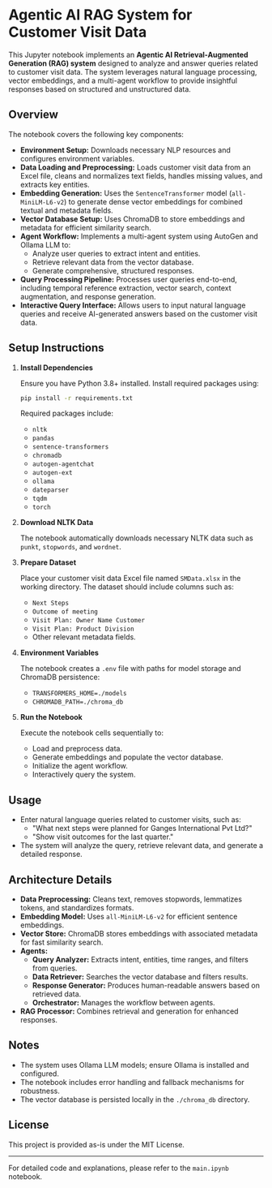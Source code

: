 # Agentic AI RAG System for Customer Visit Data

This Jupyter notebook implements an **Agentic AI Retrieval-Augmented Generation (RAG) system** designed to analyze and answer queries related to customer visit data. The system leverages natural language processing, vector embeddings, and a multi-agent workflow to provide insightful responses based on structured and unstructured data.

## Overview

The notebook covers the following key components:

- **Environment Setup:** Downloads necessary NLP resources and configures environment variables.
- **Data Loading and Preprocessing:** Loads customer visit data from an Excel file, cleans and normalizes text fields, handles missing values, and extracts key entities.
- **Embedding Generation:** Uses the `SentenceTransformer` model (`all-MiniLM-L6-v2`) to generate dense vector embeddings for combined textual and metadata fields.
- **Vector Database Setup:** Uses ChromaDB to store embeddings and metadata for efficient similarity search.
- **Agent Workflow:** Implements a multi-agent system using AutoGen and Ollama LLM to:
  - Analyze user queries to extract intent and entities.
  - Retrieve relevant data from the vector database.
  - Generate comprehensive, structured responses.
- **Query Processing Pipeline:** Processes user queries end-to-end, including temporal reference extraction, vector search, context augmentation, and response generation.
- **Interactive Query Interface:** Allows users to input natural language queries and receive AI-generated answers based on the customer visit data.

## Setup Instructions

1. **Install Dependencies**

   Ensure you have Python 3.8+ installed. Install required packages using:

   ```bash
   pip install -r requirements.txt
   ```

   Required packages include:
   - `nltk`
   - `pandas`
   - `sentence-transformers`
   - `chromadb`
   - `autogen-agentchat`
   - `autogen-ext`
   - `ollama`
   - `dateparser`
   - `tqdm`
   - `torch`

2. **Download NLTK Data**

   The notebook automatically downloads necessary NLTK data such as `punkt`, `stopwords`, and `wordnet`.

3. **Prepare Dataset**

   Place your customer visit data Excel file named `SMData.xlsx` in the working directory. The dataset should include columns such as:
   - `Next Steps`
   - `Outcome of meeting`
   - `Visit Plan: Owner Name Customer`
   - `Visit Plan: Product Division`
   - Other relevant metadata fields.

4. **Environment Variables**

   The notebook creates a `.env` file with paths for model storage and ChromaDB persistence:
   - `TRANSFORMERS_HOME=./models`
   - `CHROMADB_PATH=./chroma_db`

5. **Run the Notebook**

   Execute the notebook cells sequentially to:
   - Load and preprocess data.
   - Generate embeddings and populate the vector database.
   - Initialize the agent workflow.
   - Interactively query the system.

## Usage

- Enter natural language queries related to customer visits, such as:
  - "What next steps were planned for Ganges International Pvt Ltd?"
  - "Show visit outcomes for the last quarter."
- The system will analyze the query, retrieve relevant data, and generate a detailed response.

## Architecture Details

- **Data Preprocessing:** Cleans text, removes stopwords, lemmatizes tokens, and standardizes formats.
- **Embedding Model:** Uses `all-MiniLM-L6-v2` for efficient sentence embeddings.
- **Vector Store:** ChromaDB stores embeddings with associated metadata for fast similarity search.
- **Agents:**
  - **Query Analyzer:** Extracts intent, entities, time ranges, and filters from queries.
  - **Data Retriever:** Searches the vector database and filters results.
  - **Response Generator:** Produces human-readable answers based on retrieved data.
  - **Orchestrator:** Manages the workflow between agents.
- **RAG Processor:** Combines retrieval and generation for enhanced responses.

## Notes

- The system uses Ollama LLM models; ensure Ollama is installed and configured.
- The notebook includes error handling and fallback mechanisms for robustness.
- The vector database is persisted locally in the `./chroma_db` directory.

## License

This project is provided as-is under the MIT License.

---

For detailed code and explanations, please refer to the `main.ipynb` notebook.
